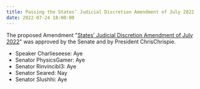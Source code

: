 ```yaml
---
title: Passing the States’ Judicial Discretion Amendment of July 2022
date: 2022-07-24 18:00:00
---
```


The proposed Amendment "[States’ Judicial Discretion Amendment of July 2022](https://docs.google.com/document/d/18MZXns1w4Ufgpo-PwnknwLxKR8HfP7eu/mobilebasic)" was approved by the Senate and by President ChrisChrispie.
<!--more-->

- Speaker Charlieseese: Aye
- Senator PhysicsGamer: Aye
- Senator Rinvincibl3: Aye
- Senator Seared: Nay
- Senator Slushhi: Aye
